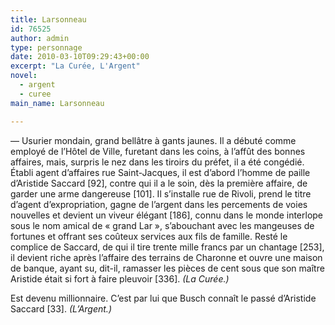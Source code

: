 ```yaml
---
title: Larsonneau
id: 76525
author: admin
type: personnage
date: 2010-03-10T09:29:43+00:00
excerpt: "La Curée, L'Argent"
novel:
  - argent
  - curee
main_name: Larsonneau

---
```

— Usurier mondain, grand bellâtre à gants jaunes. Il a débuté comme employé de l&rsquo;Hôtel de Ville, furetant dans les coins, à l&rsquo;affût des bonnes affaires, mais, surpris le nez dans les tiroirs du préfet, il a été congédié. Établi agent d&rsquo;affaires rue Saint-Jacques, il est d&rsquo;abord l&rsquo;homme de paille d&rsquo;Aristide Saccard [92], contre qui il a le soin, dès la première affaire, de garder une arme dangereuse [101]. Il s&rsquo;installe rue de Rivoli, prend le titre d&rsquo;agent d&rsquo;expropriation, gagne de l&rsquo;argent dans les percements de voies nouvelles et devient un viveur élégant [186], connu dans le monde interlope sous le nom amical de « grand Lar », s&rsquo;abouchant avec les mangeuses de fortunes et offrant ses coûteux services aux fils de famille. Resté le complice de Saccard, de qui il tire trente mille francs par un chantage [253], il devient riche après l&rsquo;affaire des terrains de Charonne et ouvre une maison de banque, ayant su, dit-il, ramasser les pièces de cent sous que son maître Aristide était si fort à faire pleuvoir [336]. _(La Curée.)_

Est devenu millionnaire. C&rsquo;est par lui que Busch connaît le passé d&rsquo;Aristide Saccard [33]. _(L&rsquo;Argent.)_